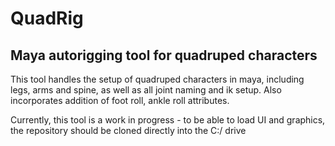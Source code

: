 # QuadRig
## Maya autorigging tool for quadruped characters

This tool handles the setup of quadruped characters in maya, including legs, arms and spine, as well as all joint naming and ik setup. Also incorporates addition of foot roll, ankle roll attributes.

Currently, this tool is a work in progress - to be able to load UI and graphics, the repository should be cloned directly into the C:/ drive
